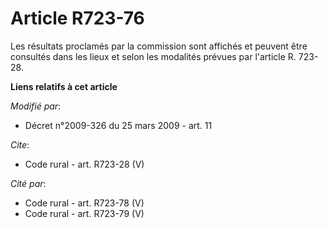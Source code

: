 # Article R723-76

Les résultats proclamés par la commission sont affichés et peuvent être consultés dans les lieux et selon les modalités
prévues par l'article R. 723-28.

**Liens relatifs à cet article**

_Modifié par_:

  - Décret n°2009-326 du 25 mars 2009 - art. 11

_Cite_:

  - Code rural - art. R723-28 (V)

_Cité par_:

  - Code rural - art. R723-78 (V)
  - Code rural - art. R723-79 (V)
